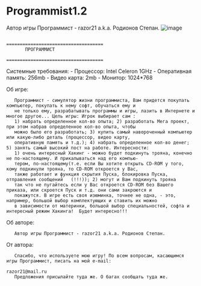 # Programmist1.2
Автор игры Программист - razor21 a.k.a. Родионов Степан.
![image](https://github.com/user-attachments/assets/fce56aed-c702-4129-ae6f-62b2fa64904f)



                                                              ====================================
           ПРОГРАММИСТ
                                                              ====================================
Системные требования:
                              - Процессор:            Intel Celeron 1GHz
                              - Оперативная память:   256mb
                              - Видео карта:          2mb
                              - Монитор:              1024*768          

Об игре:

       Программист - симулятор жизни программиста, Вам придется покупать компьютер, покупать к нему софт, обучаться ему и
       не только ему, разрабатывать программы и игры, лазить в Интернете и многое другое... Цель игры: Игрок выбирает сам :
       1) набрать определенное кол-во опыта; 2) разработать Мега проект, при этом набрав определенное кол-во опыта, чтобы 
       можно было его разработать; 3) купить самый навороченный компьютер или какую-либо деталь (процессор, видео карту,
       оперативную память и т.д.); 4) набрать определенное кол-во денег; 5) занять самый высокий пост на работе. Интересности:
       1) очень интересный Хакинг - можно будет подкинуть трояна, конечно не по-настоящему. И прикалываться над его компью-
       тером, по-настоящему(т.е. если Вы хотите открыть CD-ROM у того, кому подкинули трояна, то CD-ROM откроется у Вас, 
       также работает и функция скрытия Пуска, блокировка Пуска, отправления сообщений   (!!!)); 2) могут и Вам подкинуть трояна
       так что не пугайтесь если у Вас откроется CD-ROM без Вашего приказа, или скроется Пуск и т.д. они сами закроются и 
       покажутся. В игре есть своя изюминка, точнее не одна, - это, например, большой выбор комплектующих и ставить их можно 
       в зависимости от материнки, большой выбор специальностей, софта и интересный режим Хакинга!  Будет интересно!!!

Об авторе:
      
       Автор игры Программист - razor21 a.k.a. Родионов Степан.


От автора:
  
       Спасибо, что используете мою игру! По всем вопросам, касающимся игры Программист, писать на мой e-mail: 
                                                                                                                                                                            razor21@mail.ru
       Предложения присылайте туда же. О багах сообщать туда же.
